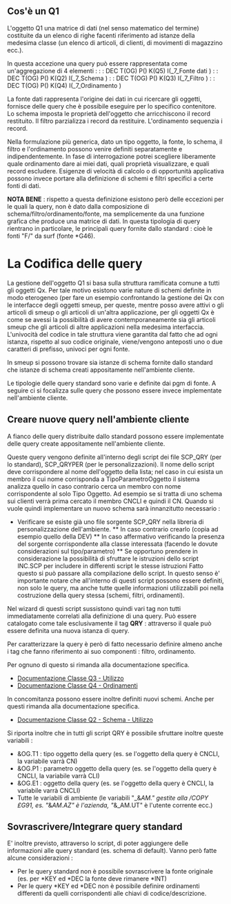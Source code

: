 ## Cos'è un Q1

L'oggetto Q1 una matrice di dati (nel senso matematico del termine) costituite da un elenco di righe facenti riferimento ad istanze della medesima classe (un elenco di articoli, di clienti, di movimenti di magazzino ecc.).

In questa accezione una query può essere rappresentata come un'aggregazione di 4 elementi : 
 :  : DEC T(OG) P() K(Q5)      I(_7_Fonte dati              )
 :  : DEC T(OG) P() K(Q2)      I(_7_Schema                  )
 :  : DEC T(OG) P() K(Q3)      I(_7_Filtro                  )
 :  : DEC T(OG) P() K(Q4)      I(_7_Ordinamento             )

La fonte dati rappresenta l'origine dei dati in cui ricercare gli oggetti, fornisce delle query che è possibile eseguire per lo specifico contenitore.
Lo schema imposta le proprietà dell'oggetto che arricchiscono il record restituito. Il filtro parzializza i record da restituire. L'ordinamento sequenzia i record.

Nella formulazione più generica, dato un tipo oggetto, la fonte, lo schema, il filtro e l'ordinamento possono venire definiti separatamente e indipendentemente. In fase di interrogazione  potrei scegliere liberamente quale ordinamento dare ai miei dati,  quali proprietà visualizzare, e quali record escludere.
Esigenze di velocità di calcolo o di opportunità applicativa possono invece portare  alla definizione di schemi e filtri specifici a certe fonti di dati.

**NOTA BENE** :  rispetto a questa definizione esistono però delle eccezioni per le quali la query, non è dato dalla composizione di schema/filtro/ordinamento/fonte, ma semplicemente da una funzione grafica che produce una matrice di dati.
In questa tipologia di query rientrano in particolare, le principali query fornite dallo standard :  cioè le fonti "F/" da surf (fonte *G46).

# La Codifica delle query

La gestione dell'oggetto Q1 si basa sulla struttura ramificata comune a tutti gli oggetti Qx. Per tale motivo esistono varie nature di schemi definite in modo eterogeneo (per fare un esempio confrontando la gestione dei Qx con le interfacce degli oggetti smeup, per queste, mentre posso avere attivi o gli articoli di smeup o gli articoli di un'altra applicazione, per gli oggetti Qx è come se avessi la possibilità di avere contemporaneamente sia gli articoli smeup che gli articoli di altre applicazioni nella medesima interfaccia. L'univocità del codice in tale struttura viene garantita dal fatto che ad ogni istanza, rispetto al suo codice originale, viene/vengono anteposti uno o due caratteri di prefisso, univoci per ogni fonte.

In smeup si possono trovare sia istanze di schema fornite dallo standard che istanze di schema creati appositamente nell'ambiente cliente.

Le tipologie delle query standard sono varie e definite dai pgm di fonte. A seguire ci si focalizza sulle query che possono essere invece implementate nell'ambiente cliente.

## Creare nuove query nell'ambiente cliente

A fianco delle query distribuite dallo standard possono essere implementate delle query create appositamente nell'ambiente cliente.

Queste query vengono definite all'interno degli script dei file SCP_QRY (per lo standard), SCP_QRYPER (per le personalizzazioni).
Il nome dello script deve corrispondere al nome dell'oggetto della lista; nel caso in cui esista un membro il cui nome corrisponda a TipoParametroOggetto il sistema analizza quello in caso contrario cerca un membro con nome corrispondente al solo Tipo Oggetto. Ad esempio se si tratta di uno schema sui clienti verrà prima cercato il membro CNCLI e quindi il CN.
Quando si vuole quindi implementare un nuovo schema sarà innanzitutto necessario : 
* Verificare se esiste già uno file sorgente SCP_QRY nella libreria di personalizzazione dell'ambiente.
** In caso contrario crearlo (copia ad esempio quello della DEV)
** In caso affermativo verificando la presenza del sorgente corrispondente alla classe interessata (facendo le dovute considerazioni sul tipo/parametro)
** Se opportuno prendere in considerazione la possibilità di sfruttare le istruzioni dello script INC.SCP per includere in differenti script le stesse istruzioni
Fatto questo si può passare alla compilazione dello script. In questo senso è' importante notare che all'interno di questi script possono essere definiti, non solo le query, ma anche tutte quelle informazioni utilizzabili poi nella costruzione della query stessa (schemi, filtri, ordinamenti).

Nel wizard di questi script sussistono quindi vari tag non tutti immediatamente correlati
alla definizione di una query. Può essere catalogato come tale esclusivamente il tag **QRY** : 
attraverso il quale può essere definita una nuova istanza di query.

Per caratterizzare la query è però di fatto necessario definire almeno anche i tag che fanno riferimento ai suo componenti :  filtro, ordinamento.

Per ognuno di questo si rimanda alla documentazione specifica.

- [Documentazione Classe Q3 - Utilizzo](Sorgenti/MB/DOC_OGG/OG_Q3)
- [Documentazione Classe Q4 - Ordinamenti](Sorgenti/MB/DOC_OGG/OG_Q4)

In concomitanza possono essere inoltre definiti nuovi schemi. Anche per questi rimanda alla documentazione specifica.
- [Documentazione Classe Q2 - Schema - Utilizzo](Sorgenti/MB/DOC_OGG/OG_Q2)

Si riporta inoltre che in tutti gli script QRY è possibile sfruttare inoltre queste variabili : 
* &OG.T1 :  tipo oggetto della query (es. se l'oggetto della query è CNCLI, la variabile varrà CN)
* &OG.P1 :  parametro oggetto della query (es. se l'oggetto della query è CNCLI, la variabile varrà CLI)
* &OG.E1 :  oggetto della query (es. se l'oggetto della query è CNCLI, la variabile varrà CNCLI)
* Tutte le variabili di ambiente (le variabili "_&_AM." gestite alla /COPY £G91, es. "_&_AM.AZ" è l'azienda, "_&_AM.UT" è l'utente corrente ecc.)

## Sovrascrivere/Integrare query standard

E' inoltre previsto, attraverso lo script, di poter aggiungere delle informazioni alle query standard (es. schema di default). Vanno però fatte alcune considerazioni : 
* Per le query standard non è possibile sovrascrivere la fonte originale (es. per *KEY ed *DEC la fonte deve rimanere *INT)
* Per le query *KEY ed *DEC non è possibile definire ordinamenti differenti da quelli corrispondenti alle chiavi di codice/descrizione.




